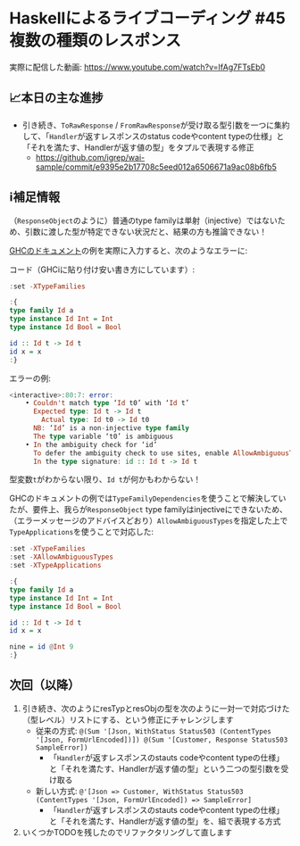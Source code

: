 # Haskellによるライブコーディング #45 複数の種類のレスポンス

実際に配信した動画: <https://www.youtube.com/watch?v=IfAg7FTsEb0>

## 📈本日の主な進捗

- 引き続き、`ToRawResponse` / `FromRawResponse`が受け取る型引数を一つに集約して、「`Handler`が返すレスポンスのstatus codeやcontent typeの仕様」と「それを満たす、Handlerが返す値の型」をタプルで表現する修正
    - <https://github.com/igrep/wai-sample/commit/e9395e2b17708c5eed012a6506671a9ac08b6fb5>

## ℹ️補足情報

（`ResponseObject`のように）普通のtype familyは単射（injective）ではないため、引数に渡した型が特定できない状況だと、結果の方も推論できない！

[GHCのドキュメント](https://ghc.gitlab.haskell.org/ghc/doc/users_guide/exts/type_families.html#injective-type-families)の例を実際に入力すると、次のようなエラーに:

コード（GHCiに貼り付け安い書き方にしています）:

```haskell
:set -XTypeFamilies

:{
type family Id a
type instance Id Int = Int
type instance Id Bool = Bool

id :: Id t -> Id t
id x = x
:}
```

エラーの例:

```haskell
<interactive>:80:7: error:
    • Couldn't match type ‘Id t0’ with ‘Id t’
      Expected type: Id t -> Id t
        Actual type: Id t0 -> Id t0
      NB: ‘Id’ is a non-injective type family
      The type variable ‘t0’ is ambiguous
    • In the ambiguity check for ‘id’
      To defer the ambiguity check to use sites, enable AllowAmbiguousTypes
      In the type signature: id :: Id t -> Id t
```

型変数`t`がわからない限り、`Id t`が何かもわからない！

GHCのドキュメントの例では`TypeFamilyDependencies`を使うことで解決していたが、要件上、我らが`ResponseObject` type familyはinjectiveにできないため、（エラーメッセージのアドバイスどおり）`AllowAmbiguousTypes`を指定した上で`TypeApplications`を使うことで対応した:

```haskell
:set -XTypeFamilies
:set -XAllowAmbiguousTypes
:set -XTypeApplications

:{
type family Id a
type instance Id Int = Int
type instance Id Bool = Bool

id :: Id t -> Id t
id x = x

nine = id @Int 9
:}
```


## 次回（以降）

1. 引き続き、次のようにresTypとresObjの型を次のように一対一で対応づけた（型レベル）リストにする、という修正にチャレンジします
    - 従来の方式:  `@(Sum '[Json, WithStatus Status503 (ContentTypes '[Json, FormUrlEncoded])]) @(Sum '[Customer, Response Status503 SampleError])`
        - 「`Handler`が返すレスポンスのstauts codeやcontent typeの仕様」と「それを満たす、Handlerが返す値の型」という二つの型引数を受け取る
    - 新しい方式: `@'[Json => Customer, WithStatus Status503 (ContentTypes '[Json, FormUrlEncoded]) => SampleError]`
        - 「`Handler`が返すレスポンスのstauts codeやcontent typeの仕様」と「それを満たす、Handlerが返す値の型」を、組で表現する方式
1. いくつかTODOを残したのでリファクタリングして直します
